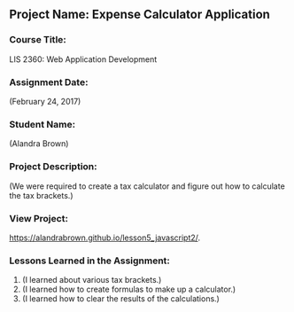 ## Project Name:  Expense Calculator Application

### Course Title:
LIS 2360:  Web Application Development

### Assignment Date:  
(February 24, 2017)

### Student Name:  
(Alandra Brown)

### Project Description:
(We were required to create a tax calculator and figure out how to calculate the tax brackets.)

### View Project:
 https://alandrabrown.github.io/lesson5_javascript2/.

### Lessons Learned in the Assignment:
1. (I learned about various tax brackets.)
2. (I learned how to create formulas to make up a calculator.)
3. (I learned how to clear the results of the calculations.)
